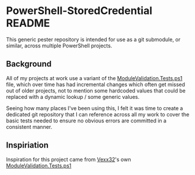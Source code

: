 # PowerShell-StoredCredential README

This generic pester repository is intended for use as a git submodule, or similar, across multiple PowerShell projects.  

## Background

All of my projects at work use a variant of the [ModuleValidation.Tests.ps1](ModuleValidation.Tests.ps1) file, which over time has had incremental changes which often get missed out of older projects, not to mention some hardcoded values that could be replaced with a dynamic lookup / some generic values.  
  
Seeing how many places I've been using this, I felt it was time to create a dedicated git repository that I can reference across all my work to cover the basic tests needed to ensure no obvious errors are committed in a consistent manner.

## Inspiriation

Inspiration for this project came from [Vexx32](https://github.com/vexx32/)'s own [ModuleValidation.Tests.ps1]([ModuleValidation.Tests.ps1](https://github.com/vexx32/PSKoans/blob/master/Tests/ModuleValidation.Tests.ps1))
